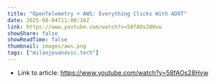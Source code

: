 ```yaml
---
title: "OpenTelemetry + AWS: Everything Clicks With ADOT"
date: 2025-08-04T11:00:16Z
link: https://www.youtube.com/watch?v=58fAOs28Hvw
showShare: false
showReadTime: false
thumbnail: images/aws.png
tags: ["milanjovanovic.tech"]
---
```



- Link to article: https://www.youtube.com/watch?v=58fAOs28Hvw